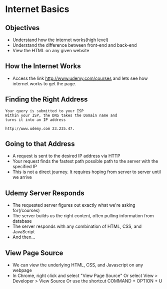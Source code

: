# Internet Basics


## Objectives

- Understand how the internet works(high level)
- Understand the difference between front-end and
back-end
- View the HTML on any given website


## How the Internet Works


- Access the link http://www.udemy.com/courses and lets see how internet works to get the page.


## Finding the Right Address

```
Your query is submitted to your ISP
Within your ISP, the DNS takes the Domain name and
turns it into an IP address
```
```
http://www.udemy.com 23.235.47.
```

## Going to that Address

- A request is sent to the desired IP address via HTTP
- Your request finds the fastest path possible path to
the server with the specified IP
- This is not a direct journey. It requires hoping from
server to server until we arrive

## Udemy Server Responds

- The requested server figures out exactly what we're
asking for(/courses)
- The server builds us the right content, often pulling
information from database
- The server responds with any combination of HTML,
CSS, and JavaScript
- And then...

## View Page Source

- We can view the underlying HTML, CSS, and Javascript
on any webpage
- In Chrome, right click and select "View Page Source"
Or select View > Developer > View Source
Or use the shortcut COMMAND + OPTION + U